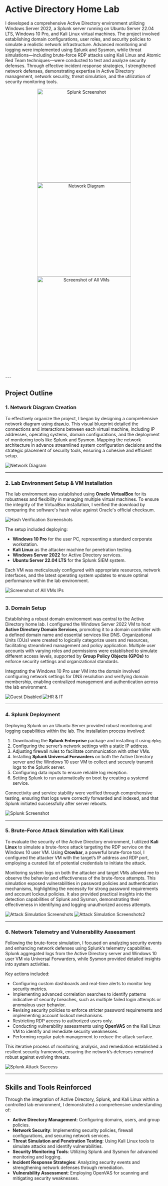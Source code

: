 # Active Directory Home Lab

I developed a comprehensive Active Directory environment utilizing Windows Server 2022, a Splunk server running on Ubuntu Server 22.04 LTS, Windows 10 Pro, and Kali Linux virtual machines. The project involved establishing domain configurations, user roles, and security policies to simulate a realistic network infrastructure. Advanced monitoring and logging were implemented using Splunk and Sysmon, while threat simulations—including brute-force RDP attacks using Kali Linux and Atomic Red Team techniques—were conducted to test and analyze security defenses. Through effective incident response strategies, I strengthened network defenses, demonstrating expertise in Active Directory management, network security, threat simulation, and the utilization of security monitoring tools.

<p align="center">
  <img src="assets/images/splunk_screenshot.png" alt="Splunk Screenshot" width="300"/>
  <img src="assets/images/network_diagram.png" alt="Network Diagram" width="300"/>
  <img src="assets/images/all_vms.png" alt="Screenshot of All VMs" width="300"/>
</p>
---

## Project Outline

### 1. Network Diagram Creation

To effectively organize the project, I began by designing a comprehensive network diagram using [draw.io](https://draw.io). This visual blueprint detailed the connections and interactions between each virtual machine, including IP addresses, operating systems, domain configurations, and the deployment of monitoring tools like Splunk and Sysmon. Mapping the network architecture in advance streamlined system configuration decisions and the strategic placement of security tools, ensuring a cohesive and efficient setup.

![Network Diagram](assets/images/network_diagram.png)

---

### 2. Lab Environment Setup & VM Installation

The lab environment was established using **Oracle VirtualBox** for its robustness and flexibility in managing multiple virtual machines. To ensure the integrity of the VirtualBox installation, I verified the download by comparing the software's hash value against Oracle's official checksum.

![Hash Verification Screenshots](assets/images/hash_verification.png)

The setup included deploying:

- **Windows 10 Pro** for the user PC, representing a standard corporate workstation.
- **Kali Linux** as the attacker machine for penetration testing.
- **Windows Server 2022** for Active Directory services.
- **Ubuntu Server 22.04 LTS** for the Splunk SIEM system.

Each VM was meticulously configured with appropriate resources, network interfaces, and the latest operating system updates to ensure optimal performance within the lab environment.

![Screenshot of All VMs IPs](assets/images/all_vms_ips.png)

---

### 3. Domain Setup

Establishing a robust domain environment was central to the Active Directory home lab. I configured the Windows Server 2022 VM to host **Active Directory Domain Services**, promoting it to a domain controller with a defined domain name and essential services like DNS. Organizational Units (OUs) were created to logically categorize users and resources, facilitating streamlined management and policy application. Multiple user accounts with varying roles and permissions were established to simulate different access levels, supported by **Group Policy Objects (GPOs)** to enforce security settings and organizational standards.

Integrating the Windows 10 Pro user VM into the domain involved configuring network settings for DNS resolution and verifying domain membership, enabling centralized management and authentication across the lab environment.

![Guest Disabled](assets/images/guest_disabled.png)
![HR & IT](asset/images/hr_it.png)

---

### 4. Splunk Deployment

Deploying Splunk on an Ubuntu Server provided robust monitoring and logging capabilities within the lab. The installation process involved:

1. Downloading the **Splunk Enterprise** package and installing it using `dpkg`.
2. Configuring the server’s network settings with a static IP address.
3. Adjusting firewall rules to facilitate communication with other VMs.
4. Installing **Splunk Universal Forwarders** on both the Active Directory server and the Windows 10 user VM to collect and securely transmit logs to the Splunk server.
5. Configuring data inputs to ensure reliable log reception.
6. Setting Splunk to run automatically on boot by creating a systemd service.

Connectivity and service stability were verified through comprehensive testing, ensuring that logs were correctly forwarded and indexed, and that Splunk initiated successfully after server reboots.

![Splunk Screenshot](assets/images/splunk_screenshot)

---

### 5. Brute-Force Attack Simulation with Kali Linux

To evaluate the security of the Active Directory environment, I utilized **Kali Linux** to simulate a brute-force attack targeting the RDP service on the Windows 10 user VM. Using **Crowbar**, a powerful brute-force tool, I configured the attacker VM with the target’s IP address and RDP port, employing a curated list of potential credentials to initiate the attack.

Monitoring system logs on both the attacker and target VMs allowed me to observe the behavior and effectiveness of the brute-force attempts. This simulation exposed vulnerabilities in password policies and authentication mechanisms, highlighting the necessity for strong password requirements and account lockout policies. It also provided practical insights into the detection capabilities of Splunk and Sysmon, demonstrating their effectiveness in identifying and logging unauthorized access attempts.

![Attack Simulation Screenshots](assets/images/attack_simulation1.png)
![Attack Simulation Screenshots2](assets/images/attack_simulation2.png)

---

### 6. Network Telemetry and Vulnerability Assessment

Following the brute-force simulation, I focused on analyzing security events and enhancing network defenses using Splunk’s telemetry capabilities. Splunk aggregated logs from the Active Directory server and Windows 10 user VM via Universal Forwarders, while Sysmon provided detailed insights into system activities.

Key actions included:

- Configuring custom dashboards and real-time alerts to monitor key security metrics.
- Implementing advanced correlation searches to identify patterns indicative of security breaches, such as multiple failed login attempts or anomalous user behavior.
- Revising security policies to enforce stricter password requirements and implementing account lockout mechanisms.
- Restricting RDP access to authorized users only.
- Conducting vulnerability assessments using **OpenVAS** on the Kali Linux VM to identify and remediate security weaknesses.
- Performing regular patch management to reduce the attack surface.

This iterative process of monitoring, analysis, and remediation established a resilient security framework, ensuring the network’s defenses remained robust against evolving threats.

![Splunk Attack Success](assets/images/attack_success.png)

---

## Skills and Tools Reinforced

Through the integration of Active Directory, Splunk, and Kali Linux within a controlled lab environment, I demonstrated a comprehensive understanding of:

- **Active Directory Management**: Configuring domains, users, and group policies.
- **Network Security**: Implementing security policies, firewall configurations, and securing network services.
- **Threat Simulation and Penetration Testing**: Using Kali Linux tools to simulate attacks and identify vulnerabilities.
- **Security Monitoring Tools**: Utilizing Splunk and Sysmon for advanced monitoring and logging.
- **Incident Response Strategies**: Analyzing security events and strengthening network defenses through remediation.
- **Vulnerability Assessment**: Employing OpenVAS for scanning and mitigating security weaknesses.
